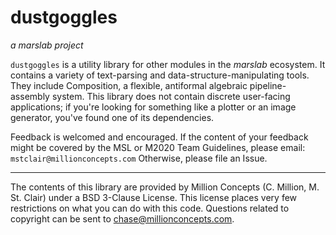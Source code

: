 # dustgoggles
*a marslab project*


`dustgoggles` is a utility library for other modules in the *marslab* ecosystem. It contains 
a variety of text-parsing and data-structure-manipulating tools. They include Composition,
a flexible, antiformal algebraic pipeline-assembly system. This library does not contain 
discrete user-facing applications; if you're looking for something like a plotter or 
an image generator, you've found one of its dependencies.

Feedback is welcomed and encouraged. If the content of your feedback might be 
covered by the MSL or M2020 Team Guidelines, please email: `mstclair@millionconcepts.com` 
Otherwise, please file an Issue.

----
The contents of this library are provided by Million Concepts (C. Million, M. St. Clair) 
under a BSD 3-Clause License. This license places very few restrictions on what you can 
do with this code. Questions related to copyright can be sent to chase@millionconcepts.com.

